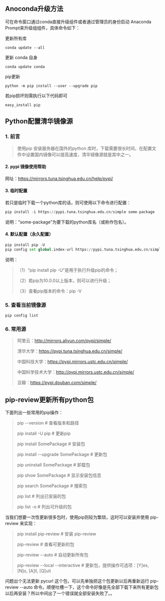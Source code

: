 ## Anoconda升级方法

可在命令窗口通过conda直接升级组件或者通过管理员的身份启动 Anaconda Prompt来升级组组件，具体命令如下：

更新所有库

```
conda update --all
```

更新 conda 自身

```
conda update conda
```

pip更新

```
python -m pip install --user --upgrade pip
```

若pip损坏则需执行以下代码即可

```
easy_install pip
```

## Python配置清华镜像源

### 1. 前言

> 使用pip 安装服务器在国外的python 库时，下载需要很长时间，在配置文件中设置国内镜像可以提高速度，清华镜像源就是其中之一。
>

#### 2. pypi 镜像使用帮助

网址：https://mirrors.tuna.tsinghua.edu.cn/help/pypi/

#### 3. 临时配置

若只是临时下载一个python库的话，则可使用以下命令进行配置：

```python
pip install -i https://pypi.tuna.tsinghua.edu.cn/simple some-package
```

说明：“some-package”为要下载的python库名（或称作包名）。

#### 4. 默认配置（永久配置）

```python
pip install pip -U
pip config set global.index-url https://pypi.tuna.tsinghua.edu.cn/simple/
```

说明：

> （1）“pip install pip -U”是用于执行升级pip的命令；
>
> （2）若pip为10.0.0以上版本，则可以进行升级；
>
> （3）查看pip版本的命令：pip -V

### 5. 查看当前镜像源

```bash
pip config list
```

### 6. 常用源

> 阿里云：http://mirrors.aliyun.com/pypi/simple/
>
> 清华大学：https://pypi.tuna.tsinghua.edu.cn/simple/
>
> 中国科技大学：https://pypi.mirrors.ustc.edu.cn/simple/
>
> 中国科学技术大学：http://pypi.mirrors.ustc.edu.cn/simple/
>
> 豆瓣：https://pypi.douban.com/simple/

## pip-review更新所有python包

下面列出一些常用的pip操作：

> pip --version  # 查看版本和路径
>
> pip install -U pip  # 更新pip
>
> pip install SomePackage  # 安装包
>
> pip install --upgrade SomePackage  # 更新包
>
> pip uninstall SomePackage  # 卸载包
>
> pip show SomePackage  # 显示安装包信息
>
> pip search SomePackage  # 搜索包
>
> pip list  # 列出已安装的包
>
> pip list -o  # 列出可升级的包

 当我们想要一次性更新很多包时，使用pip则较为繁琐，这时可以安装并使用 pip-review 来实现：

> pip install pip-review  # 安装 pip-review
>
> pip-review  # 查看可更新的包
>
> pip-review --auto  # 自动更新所有包
>
> pip-review --local --interactive  # 更新包，提供操作可选项：[Y]es, [N]o, [A]ll, [Q]uit

问题出个无法更新 pycurl 这个包，可以先单独把这个包更新以后再重新运行 pip-review --auto 命令。顺便吐槽一下，这个命令好像是先全部下载下来所有更新包以后再安装？所以中间出了一个错误就全部安装失败了。。
